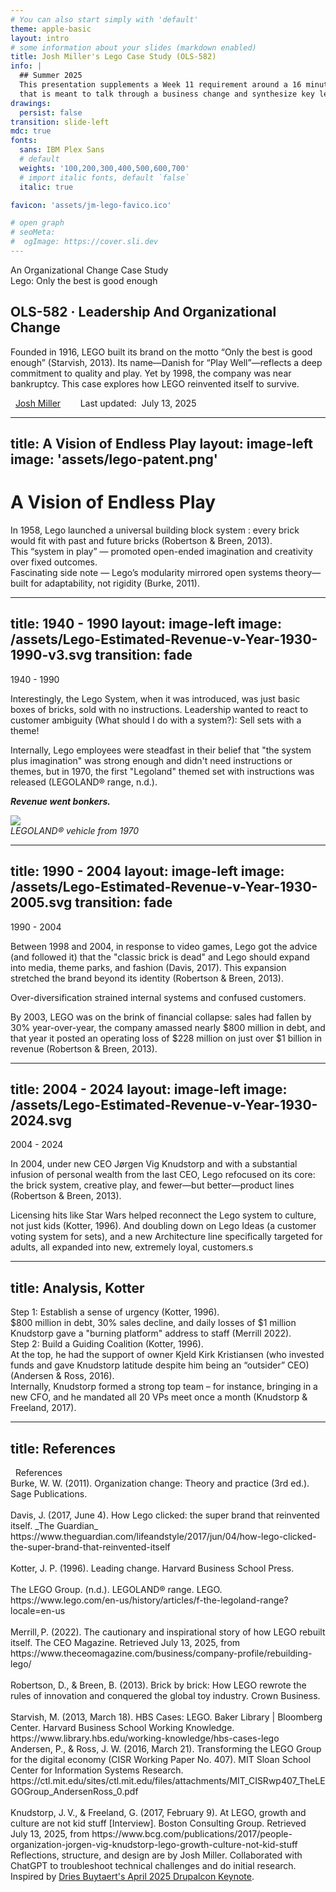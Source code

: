 ```yaml
---
# You can also start simply with 'default'
theme: apple-basic
layout: intro
# some information about your slides (markdown enabled)
title: Josh Miller's Lego Case Study (OLS-582)
info: |
  ## Summer 2025
  This presentation supplements a Week 11 requirement around a 16 minute Brown Bag presentation
  that is meant to talk through a business change and synthesize key learnings.
drawings:
  persist: false
transition: slide-left
mdc: true
fonts:
  sans: IBM Plex Sans
  # default
  weights: '100,200,300,400,500,600,700'
  # import italic fonts, default `false`
  italic: true

favicon: 'assets/jm-lego-favico.ico'

# open graph
# seoMeta:
#  ogImage: https://cover.sli.dev
---
```


<div class="mt-14 flex items-center text-neutral-700 dark:text-neutral-400">
  <div class="flex-grow border-t border-neutral-300 dark:border-neutral-600"></div>
  <span class="mx-4 whitespace-nowrap uppercase text-center tracking-widest"><span class="text-yellow-400"><tabler:lego-filled /></span> An Organizational Change Case Study <span class="text-yellow-400"><tabler:lego-filled /></span></span>
  <div class="flex-grow border-t border-neutral-300 dark:border-neutral-600"></div>
</div>

<div class="text-center mt-8 text-5xl font-thin mb-5 text-left"><span class="font-black">Lego</span>: Only the best is good enough</div>
<h2 class="text-red-700 dark:text-red-400">OLS-582 &middot; <span class="font-normal italic">Leadership And Organizational Change</span></h2>

<p class="pt-12 border-b pb-12 border-neutral-300 dark:border-neutral-600">Founded in 1916, LEGO built its brand on the motto “Only the best is good enough” (Starvish, 2013). Its name—Danish for “Play Well”—reflects a deep commitment to quality and play. Yet by 1998, the company was near bankruptcy. This case explores how LEGO reinvented itself to survive.</p>

<div class="absolute bottom-10">
  <span class="font-700">
    <logos:linkedin-icon /> &nbsp; <a href="https://www.linkedin.com/in/josh3/" target="_blank">Josh Miller</a> &nbsp; &nbsp; &nbsp; <twemoji-spiral-calendar /> &nbsp;<span class="text-neutral-500">Last updated:</span>&nbsp; July 13, 2025
  </span>
  <PoweredBySlidev inline-block ml-6 opacity-30 hover:opacity-100 />
</div>

<div class="abs-br mr-12 mb-8 text-xl">
  <a href="https://github.com/joshmiller83/OLS-579-Digital-Portfolio" target="_blank" class="slidev-icon-btn">
    <logos:git-icon />
  </a>
</div>

---
title: A Vision of Endless Play
layout: image-left
image: 'assets/lego-patent.png'
---

<h1 class="border-b border-neutral-800 pb-6">A Vision of Endless Play</h1>

<div class="ml-10 py-2">
  <div class="mb-4"><span class="inline-block -ml-8 mr-3"><twemoji-rocket /></span>
  <span class="font-medium">In 1958, Lego launched a universal building block system</span>
  <span class="opacity-70">: every brick would fit with past and future bricks (Robertson & Breen, 2013).</span></div>
  <div class="mb-4"><span class="inline-block -ml-8 mr-3"><twemoji-soccer-ball /></span>
  <span class="font-medium">This “system in play” </span>
  <span class="opacity-70">— promoted open-ended imagination and creativity over fixed outcomes.</span></div>
  <div><span class="inline-block -ml-8 mr-3"><twemoji-information /></span>
  <span class="font-medium">Fascinating side note </span>
  <span class="opacity-70">— Lego’s modularity mirrored open systems theory—built for adaptability, not rigidity (Burke, 2011).</span></div>
</div>

---
title: 1940 - 1990
layout: image-left
image: /assets/Lego-Estimated-Revenue-v-Year-1930-1990-v3.svg
transition: fade
---

<div class="text-3xl">1940 - 1990</div>

Interestingly, the Lego System, when it was introduced, was just basic boxes of bricks, sold with no instructions. Leadership wanted to react to customer ambiguity (What should I do with a system?): <span class="text-red-400 italic">Sell sets with a theme!</span>

Internally, Lego employees were steadfast in their belief that "the system plus imagination" was strong enough and didn't need instructions or themes, but in 1970, the first "Legoland" themed set with instructions was released (LEGOLAND® range, n.d.).

**_Revenue went bonkers._**

<div class="grid grid-cols-2 gap-6 mt-8">
  <img src="/assets/legoland-truck.webp" />
  <div><em>LEGOLAND® vehicle from 1970</em></div>
</div>

---
title: 1990 - 2004
layout: image-left
image: /assets/Lego-Estimated-Revenue-v-Year-1930-2005.svg
transition: fade
---

<div class="text-3xl">1990 - 2004</div>

Between 1998 and 2004, in response to video games, Lego got the advice (and followed it) that the "classic brick is dead" and Lego should expand into media, theme parks, and fashion (Davis, 2017). This expansion stretched the brand beyond its identity (Robertson & Breen, 2013).

Over-diversification strained internal systems and confused customers.

By 2003, <span class="text-red-400 italic">LEGO was on the brink of financial collapse</span>: sales had fallen by 30% year-over-year, the company amassed nearly $800 million in
debt, and that year it posted an operating loss of $228 million on just over $1 billion in revenue (Robertson & Breen, 2013).

---
title: 2004 - 2024
layout: image-left
image: /assets/Lego-Estimated-Revenue-v-Year-1930-2024.svg
---

<div class="text-3xl">2004 - 2024</div>

In 2004, under new CEO Jørgen Vig Knudstorp and with a substantial infusion of personal wealth from the last CEO, Lego refocused on its core: the brick system, creative play, and fewer—but better—product lines (Robertson & Breen, 2013).

Licensing hits like Star Wars helped reconnect the Lego system to culture, not just kids (Kotter, 1996). And doubling down on Lego Ideas (a customer voting system for sets), and a new Architecture line specifically targeted for adults, all expanded into new, extremely loyal, customers.s

---
title: Analysis, Kotter
---
<div class="text-3xl mb-5">Step 1: Establish a sense of urgency (Kotter, 1996).</div>

<div class="pl-12 mb-5"><span class="text-yellow-400 -ml-12"><tabler:lego-filled /></span>$800 million in debt, 30% sales decline, and daily losses of $1 million</div>

<div class="pl-6 mb-5"><span class="text-yellow-400 -ml-6"><tabler:lego-filled /></span> Knudstorp gave a "burning platform" address to staff (Merrill 2022).</div>

<div class="text-3xl mb-5">Step 2: Build a Guiding Coalition (Kotter, 1996).</div>

<div class="pl-6 mb-5"><span class="text-yellow-400 -ml-6"><tabler:lego-filled /></span> At the top, he had the support of owner Kjeld Kirk Kristiansen (who invested funds and gave Knudstorp latitude despite him being an “outsider” CEO) (Andersen & Ross, 2016).</div>

<div class="pl-6 mb-5"><span class="text-yellow-400 -ml-6"><tabler:lego-filled /></span> Internally, Knudstorp formed a strong top team – for instance, bringing in a new CFO, and he mandated all 20 VPs meet once a month (Knudstorp &amp;  Freeland, 2017).</div>

<!--
Urgency: The dire financial state of LEGO by 2003-2004, with $800 million in debt, 30% sales decline, and daily losses of $1 million, created an undeniable sense of urgency. Knudstorp gave a "burning platform" address to staff and communicated that change was crucial to survival of the company (Merrill 2022).
-->

---
title: References
---

<div class="border-b border-neutral-800 pb-6 text-4xl mb-6"><twemoji:books />&nbsp; References </div>

<div class="grid grid-cols-2 gap-10 text-xs leading-none">
  <div>Burke, W. W. (2011). Organization change: Theory and practice (3rd ed.). Sage Publications.<br><br>
Davis, J. (2017, June 4). How Lego clicked: the super brand that reinvented itself. _The Guardian_ https://www.theguardian.com/lifeandstyle/2017/jun/04/how-lego-clicked-the-super-brand-that-reinvented-itself
<br><br>
Kotter, J. P. (1996). Leading change. Harvard Business School Press.<br><br>
The LEGO Group. (n.d.). LEGOLAND® range. LEGO. https://www.lego.com/en-us/history/articles/f-the-legoland-range?locale=en-us<br><br>
Merrill, P. (2022). The cautionary and inspirational story of how LEGO rebuilt itself. The CEO Magazine. Retrieved July 13, 2025, from https://www.theceomagazine.com/business/company-profile/rebuilding-lego/<br><br>
Robertson, D., & Breen, B. (2013). Brick by brick: How LEGO rewrote the rules of innovation and conquered the global toy industry. Crown Business. <br><br>
Starvish, M. (2013, March 18). HBS Cases: LEGO. Baker Library | Bloomberg Center. Harvard Business School Working Knowledge. https://www.library.hbs.edu/working-knowledge/hbs-cases-lego
  </div>
  <div>Andersen, P., & Ross, J. W. (2016, March 21). Transforming the LEGO Group for the digital economy (CISR Working Paper No. 407). MIT Sloan School Center for Information Systems Research. https://ctl.mit.edu/sites/ctl.mit.edu/files/attachments/MIT_CISRwp407_TheLEGOGroup_AndersenRoss_0.pdf<br><br>
  Knudstorp, J. V., & Freeland, G. (2017, February 9). At LEGO, growth and culture are not kid stuff [Interview]. Boston Consulting Group. Retrieved July 13, 2025, from https://www.bcg.com/publications/2017/people-organization-jorgen-vig-knudstorp-lego-growth-culture-not-kid-stuff
  </div>
</div>
<div class="text-sm mt-8 border-t pt-2">Reflections, structure, and design are by Josh Miller. Collaborated with ChatGPT to troubleshoot technical challenges and do initial research. Inspired by <a href="https://dri.es/state-of-drupal-presentation-march-2025">Dries Buytaert's April 2025 Drupalcon Keynote</a>.</div>
